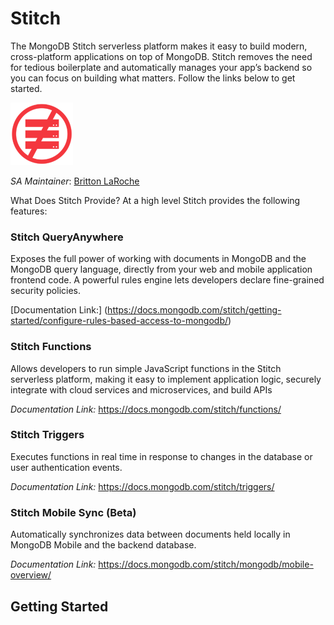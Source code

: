 # Stitch

The MongoDB Stitch serverless platform makes it easy to build modern, cross-platform applications on top of MongoDB. Stitch removes the need for tedious boilerplate and automatically manages your app’s backend so you can focus on building what matters. Follow the links below to get started.

![Serverless](img/serverless100.png "Serverless")

_SA Maintainer_: [Britton LaRoche](mailto:britton.laroche@mongodb.com)

What Does Stitch Provide? At a high level Stitch provides the following features:

### Stitch QueryAnywhere

Exposes the full power of working with documents in MongoDB and the MongoDB query language, directly from your web and mobile application frontend code. A powerful rules engine lets developers declare fine-grained security policies. 

[Documentation Link:] (https://docs.mongodb.com/stitch/getting-started/configure-rules-based-access-to-mongodb/)

### Stitch Functions

Allows developers to run simple JavaScript functions in the Stitch serverless platform, making it easy to implement application logic, securely integrate with cloud services and microservices, and build APIs

_Documentation Link:_ https://docs.mongodb.com/stitch/functions/

### Stitch Triggers

Executes functions in real time in response to changes in the database or user authentication events.

_Documentation Link:_ https://docs.mongodb.com/stitch/triggers/

### Stitch Mobile Sync (Beta)

Automatically synchronizes data between documents held locally in MongoDB Mobile and the backend database.

_Documentation Link:_ https://docs.mongodb.com/stitch/mongodb/mobile-overview/

## Getting Started
